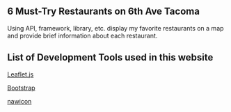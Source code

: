 ## 6 Must-Try Restaurants on 6th Ave Tacoma
Using API, framework, library, etc. display my favorite restaurants on a map and provide brief information about each restaurant.

## List of Development Tools used in this website
[Leaflet.js](https://leafletjs.com/)

[Bootstrap](https://getbootstrap.com/)

[nawicon](https://www.flaticon.com/free-icons/restauran) 
